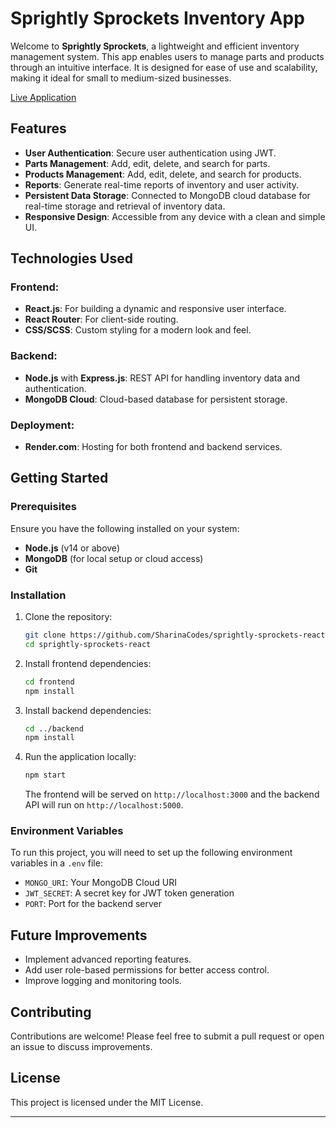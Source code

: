 # Sprightly Sprockets Inventory App

Welcome to **Sprightly Sprockets**, a lightweight and efficient inventory management system. This app enables users to manage parts and products through an intuitive interface. It is designed for ease of use and scalability, making it ideal for small to medium-sized businesses.

[Live Application](https://sprightly-sprockets-frontend.onrender.com/)

## Features

- **User Authentication**: Secure user authentication using JWT.
- **Parts Management**: Add, edit, delete, and search for parts.
- **Products Management**: Add, edit, delete, and search for products.
- **Reports**: Generate real-time reports of inventory and user activity.
- **Persistent Data Storage**: Connected to MongoDB cloud database for real-time storage and retrieval of inventory data.
- **Responsive Design**: Accessible from any device with a clean and simple UI.

## Technologies Used

### Frontend:
- **React.js**: For building a dynamic and responsive user interface.
- **React Router**: For client-side routing.
- **CSS/SCSS**: Custom styling for a modern look and feel.
  
### Backend:
- **Node.js** with **Express.js**: REST API for handling inventory data and authentication.
- **MongoDB Cloud**: Cloud-based database for persistent storage.
  
### Deployment:
- **Render.com**: Hosting for both frontend and backend services.

## Getting Started

### Prerequisites
Ensure you have the following installed on your system:
- **Node.js** (v14 or above)
- **MongoDB** (for local setup or cloud access)
- **Git**

### Installation

1. Clone the repository:
   ```bash
   git clone https://github.com/SharinaCodes/sprightly-sprockets-react.git
   cd sprightly-sprockets-react
   ```

2. Install frontend dependencies:
   ```bash
   cd frontend
   npm install
   ```

3. Install backend dependencies:
   ```bash
   cd ../backend
   npm install
   ```

4. Run the application locally:
   ```bash
   npm start
   ```

   The frontend will be served on `http://localhost:3000` and the backend API will run on `http://localhost:5000`.

### Environment Variables

To run this project, you will need to set up the following environment variables in a `.env` file:

- `MONGO_URI`: Your MongoDB Cloud URI
- `JWT_SECRET`: A secret key for JWT token generation
- `PORT`: Port for the backend server

## Future Improvements

- Implement advanced reporting features.
- Add user role-based permissions for better access control.
- Improve logging and monitoring tools.

## Contributing

Contributions are welcome! Please feel free to submit a pull request or open an issue to discuss improvements.

## License

This project is licensed under the MIT License.

---

